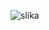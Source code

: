 ![slika](https://github.com/icrnjavic/boot_analyzer_frontend/assets/32548477/e9f3d352-f965-4e17-b5fe-dff6a21b5047)
